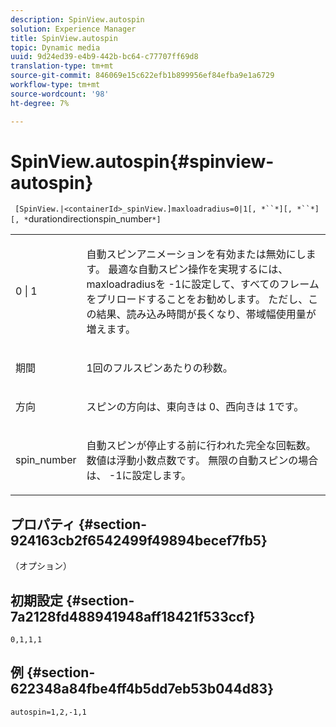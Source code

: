 ```yaml
---
description: SpinView.autospin
solution: Experience Manager
title: SpinView.autospin
topic: Dynamic media
uuid: 9d24ed39-e4b9-442b-bc64-c77707ff69d8
translation-type: tm+mt
source-git-commit: 846069e15c622efb1b899956ef84efba9e1a6729
workflow-type: tm+mt
source-wordcount: '98'
ht-degree: 7%

---
```



# SpinView.autospin{#spinview-autospin}

` [SpinView.|<containerId>_spinView.]maxloadradius=0|1[, *``*][, *``*][, *`durationdirectionspin_number`*]`

<table id="table_49FFD1BC53B846F09A6D214BC8C5C3FE"> 
 <tbody> 
  <tr> 
   <td colname="col1"> <p> <span class="codeph"> 0 | 1</span> </p> </td> 
   <td colname="col2"> <p> 自動スピンアニメーションを有効または無効にします。 最適な自動スピン操作を実現するには、<span class="codeph"> maxloadradius</span>を<span class="codeph"> -1</span>に設定して、すべてのフレームをプリロードすることをお勧めします。 ただし、この結果、読み込み時間が長くなり、帯域幅使用量が増えます。 </p> </td> 
  </tr> 
  <tr> 
   <td colname="col1"> <p><span class="codeph"><span class="varname"> 期間</span></span> </p> </td> 
   <td colname="col2"> <p> 1回のフルスピンあたりの秒数。 </p> </td> 
  </tr> 
  <tr> 
   <td colname="col1"> <p> <span class="codeph"><span class="varname"> 方向</span></span> </p> </td> 
   <td colname="col2"> <p> スピンの方向は、東向きは<span class="codeph"> 0</span>、西向きは<span class="codeph"> 1</span>です。 </p> </td> 
  </tr> 
  <tr> 
   <td colname="col1"> <p> <span class="codeph"><span class="varname"> spin_number</span></span> </p> </td> 
   <td colname="col2"> <p> 自動スピンが停止する前に行われた完全な回転数。 数値は浮動小数点数です。 無限の自動スピンの場合は、<span class="codeph"> -1</span>に設定します。 </p> </td> 
  </tr> 
 </tbody> 
</table>

## プロパティ {#section-924163cb2f6542499f49894becef7fb5}

（オプション）

## 初期設定 {#section-7a2128fd488941948aff18421f533ccf}

`0,1,1,1`

## 例 {#section-622348a84fbe4ff4b5dd7eb53b044d83}

`autospin=1,2,-1,1`
